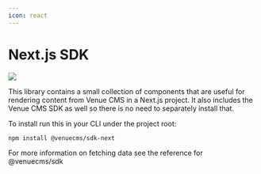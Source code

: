 ```yaml
---
icon: react
---
```


# Next.js SDK

![](https://img.shields.io/badge/%40venuecms%2Fsdk--next-v0-passing?style=flat&logo=npm&link=https%3A%2F%2Fwww.npmjs.com%2Fpackage%2F%40venuecms%2Fsdk-next)

This library contains a small collection of components that are useful for rendering content from Venue CMS in a Next.js project. It also includes the Venue CMS SDK as well so there is no need to separately install that.

To install run this in your CLI under the project root:

```bash
npm install @venuecms/sdk-next
```

For more information on fetching data see the reference for @venuecms/sdk
